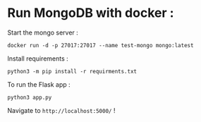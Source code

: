 # Run MongoDB with docker :

Start the mongo server :

```
docker run -d -p 27017:27017 --name test-mongo mongo:latest
```

Install requirements :

```
python3 -m pip install -r requirments.txt
```

To run the Flask app :

```
python3 app.py  
```

Navigate to `http://localhost:5000/` !


